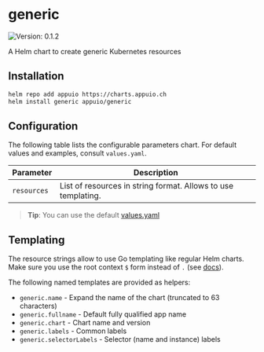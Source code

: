 # generic

![Version: 0.1.2](https://img.shields.io/badge/Version-0.1.2-informational?style=flat-square)

A Helm chart to create generic Kubernetes resources

## Installation

```bash
helm repo add appuio https://charts.appuio.ch
helm install generic appuio/generic
```
<!---
The README.md file is automatically generated with helm-docs!

Edit the README.gotmpl.md template instead.
-->

## Configuration

The following table lists the configurable parameters chart. For default values and examples, consult `values.yaml`.

| Parameter      | Description                                                   |
| ---            | ---                                                           |
| `resources`    | List of resources in string format. Allows to use templating. |

> **Tip**: You can use the default [values.yaml](values.yaml)

## Templating

The resource strings allow to use Go templating like regular Helm charts.
Make sure you use the root context `$` form instead of `.` (see [docs](https://helm.sh/docs/chart_template_guide/variables/)).

The following named templates are provided as helpers:
* `generic.name` - Expand the name of the chart (truncated to 63 characters)
* `generic.fullname` - Default fully qualified app name
* `generic.chart` - Chart name and version
* `generic.labels` - Common labels
* `generic.selectorLabels` - Selector (name and instance) labels

<!---
Common/Useful Link references from values.yaml
-->
[resource-units]: https://kubernetes.io/docs/concepts/configuration/manage-resources-containers/#resource-units-in-kubernetes
[prometheus-operator]: https://github.com/coreos/prometheus-operator
